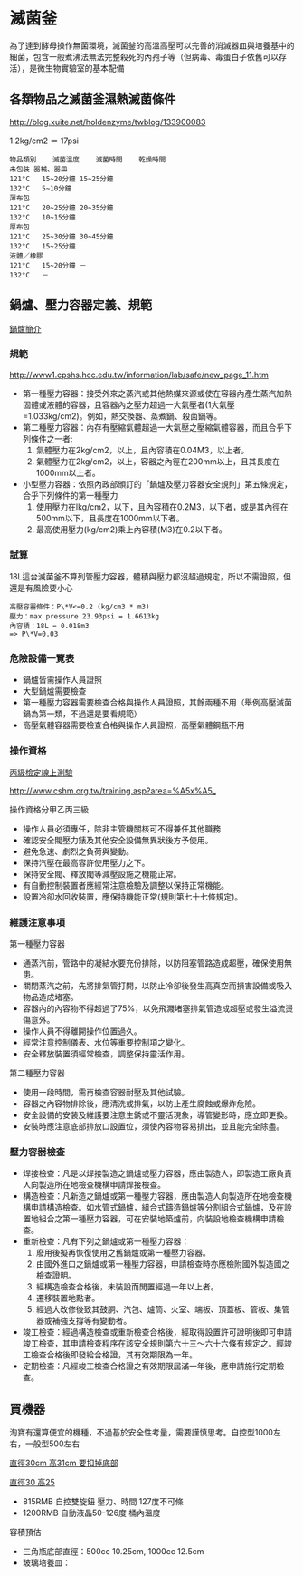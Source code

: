 # 滅菌釜

為了達到酵母操作無菌環境，滅菌釜的高溫高壓可以完善的消滅器皿與培養基中的細菌，包含一般煮沸法無法完整殺死的內孢子等（但病毒、毒蛋白子依舊可以存活），是微生物實驗室的基本配備

## 各類物品之滅菌釜濕熱滅菌條件
<http://blog.xuite.net/holdenzyme/twblog/133900083>

1.2kg/cm2 ＝ 17psi

```
物品類別	滅菌溫度	滅菌時間	乾燥時間
未包裝 器械、器皿	
121°C	15~20分鐘	15~25分鐘
132°C	5~10分鐘
薄布包	
121°C	20~25分鐘	20~35分鐘
132°C	10~15分鐘
厚布包	
121°C	25~30分鐘	30~45分鐘
132°C	15~25分鐘
液體／橡膠	
121°C	15~20分鐘	－
132°C	－
```

## 鍋爐、壓力容器定義、規範

[鍋爐簡介](http://tr.ssvs.tn.edu.tw/tr019/%E5%85%B6%E4%BB%96/%E9%8D%8B%E7%88%90.pdf)

### 規範
<http://www1.cpshs.hcc.edu.tw/information/lab/safe/new_page_11.htm>

* 第一種壓力容器：接受外來之蒸汽或其他熱媒來源或使在容器內產生蒸汽加熱固體或液體的容器，且容器內之壓力超過一大氣壓者(1大氣壓=1.033kg/cm2)。例如，熱交換器、蒸煮鍋、殺菌鍋等。
* 第二種壓力容器：內存有壓縮氣體超過一大氣壓之壓縮氣體容器，而且合乎下列條件之一者:
  1. 氣體壓力在2kg/cm2，以上，且內容積在0.04M3，以上者。
  2. 氣體壓力在2kg/cm2，以上，容器之內徑在200mm以上，且其長度在1000mm以上者。
* 小型壓力容器：依照內政部頒訂的「鍋爐及壓力容器安全規則」第五條規定，合乎下列條件的第一種壓力
  1. 使用壓力在lkg/cm2，以下，且內容積在0.2M3，以下者，或是其內徑在500mm以下，且長度在1000mm以下者。
  2. 最高使用壓力(kg/cm2)乘上內容積(M3)在0.2以下者。

### 試算
18L這台滅菌釜不算列管壓力容器，體積與壓力都沒超過規定，所以不需證照，但還是有風險要小心

```
高壓容器條件：P\*V<=0.2 (kg/cm3 * m3)
壓力：max pressure 23.93psi = 1.6613kg
內容積：18L = 0.018m3
=> P\*V=0.03
```

### 危險設備一覽表
* 鍋爐皆需操作人員證照
* 大型鍋爐需要檢查
* 第一種壓力容器需要檢查合格與操作人員證照，其餘兩種不用（舉例高壓滅菌鍋為第一類，不過還是要看規範）
* 高壓氣體容器需要檢查合格與操作人員證照，高壓氣體鋼瓶不用

### 操作資格
[丙級檢定線上測驗](http://onlinetest.slhs.tp.edu.tw/bestcontent.asp?examid=t09900 )

<http://www.cshm.org.tw/training.asp?area=%A5x%A5_>

操作資格分甲乙丙三級

* 操作人員必須專任，除非主管機關核可不得兼任其他職務
* 確認安全閥壓力錶及其他安全設備無異狀後方予使用。
* 避免急速、劇烈之負荷與變動。
* 保持汽壓在最高容許使用壓力之下。
* 保持安全閥、釋放閥等減壓設施之機能正常。
* 有自動控制裝置者應經常注意檢驗及調整以保持正常機能。
* 設置冷卻水回收裝置，應保持機能正常(規則第七十七條規定)。

### 維護注意事項

第一種壓力容器

* 通蒸汽前，管路中的凝結水要充份排除，以防阻塞管路造成超壓，確保使用無患。
* 關閉蒸汽之前，先將排氣管打開，以防止冷卻後發生高真空而損害設備或吸入物品造成堵塞。
* 容器內的內容物不得超過了75%，以免飛濺堵塞排氣管造成超壓或發生溢流燙傷意外。
* 操作人員不得離開操作位置過久。
* 經常注意控制儀表、水位等重要控制項之變化。
* 安全釋放裝置須經常檢查，調整保持靈活作用。

第二種壓力容器

* 使用一段時間，需再檢查容器耐壓及其他試驗。
* 容器之內容物排除後，應清洗或排氣，以防止產生腐蝕或爆炸危險。
* 安全設備的安裝及維護要注意生銹或不靈活現象，導管變形時，應立即更換。
* 安裝時應注意底部排放口設置位，須使內容物容易排出，並且能完全除盡。

### 壓力容器檢查
* 焊接檢查：凡是以焊接製造之鍋爐或壓力容器，應由製造人，即製造工廠負責人向製造所在地檢查機構申請焊接檢查。
* 構造檢查：凡新造之鍋爐或第一種壓力容器，應由製造人向製造所在地檢查機構申請構造檢查。如水管式鍋爐，組合式鑄造鍋爐等分割組合式鍋爐，及在設置地組合之第一種壓力容器，可在安裝地築爐前，向裝設地檢查機構申請檢查。
* 重新檢查：凡有下列之鍋爐或第一種壓力容器：
  1. 廢用後擬再恢復使用之舊鍋爐或第一種壓力容器。
  2. 由國外進口之鍋爐或第一種壓力容器，申請檢查時亦應檢附國外製造國之檢查證明。
  3. 經構造檢查合格後，未裝設而閒置經過一年以上者。
  4. 遷移裝置地點者。
  5. 經過大改修後致其鼓胴、汽包、爐筒、火室、端板、頂蓋板、管板、集管器或補強支撐等有變動者。
* 竣工檢查：經過構造檢查或重新檢查合格後，經取得設置許可證明後即可申請竣工檢查，其申請檢查程序在該安全規則第六十三～六十六條有規定之。經竣工檢查合格後即發給合格證，其有效期限為一年。
* 定期檢查：凡經竣工檢查合格證之有效期限屆滿一年後，應申請施行定期檢查。


## 買機器

淘寶有還算便宜的機種，不過基於安全性考量，需要謹慎思考。自控型1000左右，一般型500左右

[直徑30cm 高31cm 要扣掉底部](https://item.taobao.com/item.htm?spm=a230r.1.14.21.4e099a0dxbDGqe&id=531058521824&ns=1&abbucket=3#detail)

[直徑30 高25](https://item.taobao.com/item.htm?spm=a230r.1.14.64.4e099a0dxbDGqe&id=538695227734&ns=1&abbucket=3#detail)

* 815RMB 自控雙旋鈕 壓力、時間 127度不可條
* 1200RMB 自動液晶50-126度 桶內溫度

容積預估

* 三角瓶底部直徑：500cc 10.25cm, 1000cc 12.5cm
* 玻璃培養皿：

